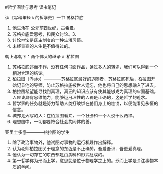 #哲学阅读与思考
读书笔记

读《写给年轻人的哲学史》一书
苏格拉底
1. 他生活在 公元前四世纪，古希腊。
2. 苏格拉底爱思考，和民众讨论。3. 
3. 讨论辩论是民主制度的一种生活习惯。
4. 未经审查的人生是不值得过的。

朝上与朝下：两个伟大的继承人
柏拉图
1. 苏格拉底述而不作，没有任何书面作品，通过多人的转述，我们可以得到一个相对合理的结论。
2. 柏拉图（Plato）————苏格拉底最好的追随者，苏格拉底死后，柏拉图开始记录他的导师，防止苏格拉底被世人遗忘，他也将自己的思想融入了进去。
3. 柏拉图希望能寻找到真理，真正的知识应该有使其能够成为真理的牢固基础。人应该具有思维能力，能够运用理性的人都是正确的，这是哲学的追求。
4. 哲学家的任务就是努力帮助人类打破绑在他们身上的枷锁，以便能看见永恒的信念。
5. 城邦是大写的人：在柏拉图看来，一个社会和一个人没什么两样。
6. 理想国中，一切都要符合社会共同体的善。

亚里士多德————柏拉图的学生
1. 除了政治事物外，他试图对事物的运行机理作出解释。
2. 认为老师柏拉图关于理念的东西是不正确的。吾爱吾识，吾更爱真理。
3. 他认为一切存在的东西都是由质料和形式组成的。
4. 第一哲学称为形而上学，意思就是位于物理学之上的。形而上学是关注事物本质的学问。
